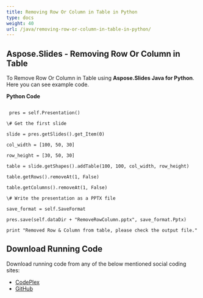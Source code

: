 ```yaml
---
title: Removing Row Or Column in Table in Python
type: docs
weight: 40
url: /java/removing-row-or-column-in-table-in-python/
---
```


## **Aspose.Slides - Removing Row Or Column in Table**
To Remove Row Or Column in Table using **Aspose.Slides Java for Python**. Here you can see example code.

**Python Code**

```

 pres = self.Presentation()

\# Get the first slide

slide = pres.getSlides().get_Item(0)

col_width = [100, 50, 30]

row_height = [30, 50, 30]

table = slide.getShapes().addTable(100, 100, col_width, row_height)

table.getRows().removeAt(1, False)

table.getColumns().removeAt(1, False)

\# Write the presentation as a PPTX file

save_format = self.SaveFormat

pres.save(self.dataDir + "RemoveRowColumn.pptx", save_format.Pptx)

print "Removed Row & Column from table, please check the output file."

```
## **Download Running Code**
Download running code from any of the below mentioned social coding sites:

- [CodePlex](https://asposeslidesjavapython.codeplex.com/releases/view/620922)
- [GitHub](https://github.com/aspose-slides/Aspose.Slides-for-Java/releases/tag/Aspose.Slides_Java_for_Python-v1.0)

